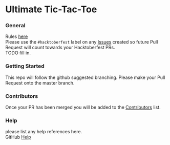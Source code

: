 # Ultimate Tic-Tac-Toe

### General
Rules [here](https://hacktoberfest.digitalocean.com/details)  
Please use the `#hacktoberfest` label on any [Issues](https://github.com/8bitreid/ultimate-tic-tac-toe/issues) created so future Pull Request will count towards your Hacktoberfest PRs.  
TODO fill in.

### Getting Started
This repo will follow the github suggested branching.  Please make your Pull Request onto the master branch.

### Contributors
Once your PR has been merged you will be added to the [Contributors](#contributors) list.  

### Help
please list any help references here.  
GitHub [Help](https://help.github.com) 
